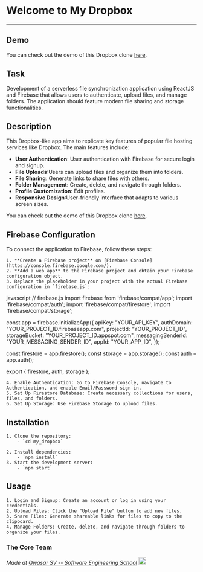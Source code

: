 # Welcome to My Dropbox
***
## Demo
You can check out the demo of this Dropbox clone [here](https://dropbox-app-bay.vercel.app/).

## Task
Development of a serverless file synchronization application using ReactJS and Firebase that allows users to authenticate, upload files, and manage folders. The application should feature modern file sharing and storage functionalities.

## Description
This Dropbox-like app aims to replicate key features of popular file hosting services like Dropbox. The main features include:

- **User Authentication**: User authentication with Firebase for secure login and signup.
- **File Uploads**:Users can upload files and organize them into folders.
- **File Sharing**: Generate links to share files with others.
- **Folder Management**: Create, delete, and navigate through folders.
- **Profile Customization**: Edit profiles.
- **Responsive Design**:User-friendly interface that adapts to various screen sizes.

You can check out the demo of this Dropbox clone [here](https://dropbox-app-bay.vercel.app/).

## Firebase Configuration  
To connect the application to Firebase, follow these steps:

    1. **Create a Firebase project** on [Firebase Console](https://console.firebase.google.com/).
    2. **Add a web app** to the Firebase project and obtain your Firebase configuration object.
    3. Replace the placeholder in your project with the actual Firebase configuration in `firebase.js`:

javascript
// firebase.js
import firebase from 'firebase/compat/app';
import 'firebase/compat/auth';
import 'firebase/compat/firestore';
import 'firebase/compat/storage';

const app = firebase.initializeApp({
  apiKey: "YOUR_API_KEY",
  authDomain: "YOUR_PROJECT_ID.firebaseapp.com",
  projectId: "YOUR_PROJECT_ID",
  storageBucket: "YOUR_PROJECT_ID.appspot.com",
  messagingSenderId: "YOUR_MESSAGING_SENDER_ID",
  appId: "YOUR_APP_ID",
});

const firestore = app.firestore();
const storage = app.storage();
const auth = app.auth();

export { firestore, auth, storage };

    4. Enable Authentication: Go to Firebase Console, navigate to Authentication, and enable Email/Password sign-in.
    5. Set Up Firestore Database: Create necessary collections for users, files, and folders.
    6. Set Up Storage: Use Firebase Storage to upload files.
   
## Installation
    1. Clone the repository: 
        - `cd my_dropbox`  

    2. Install dependencies:
        - `npm install`
    3. Start the development server:
        - `npm start`
## Usage
    1. Login and Signup: Create an account or log in using your credentials.
    2. Upload Files: Click the "Upload File" button to add new files.
    3. Share Files: Generate shareable links for files to copy to the clipboard.
    4. Manage Folders: Create, delete, and navigate through folders to organize your files.
    

### The Core Team


<span><i>Made at <a href='https://qwasar.io'>Qwasar SV -- Software Engineering School</a></i></span>
<span><img alt='Qwasar SV -- Software Engineering Schools Logo' src='https://storage.googleapis.com/qwasar-public/qwasar-logo_50x50.png' width='20px' /></span>
